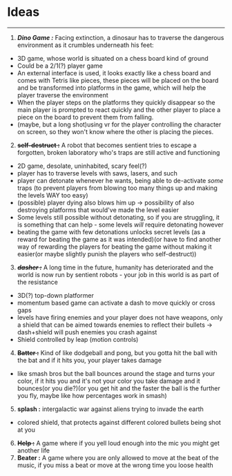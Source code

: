 # Ideas
***
1. _**Dino Game :**_ Facing extinction, a dinosaur has to traverse the dangerous environment as it crumbles underneath his feet:  
 * 3D game, whose world is situated on a chess board kind of ground
 * Could be a 2/1(?) player game
 * An external interface is used, it looks exactly like a chess board and comes with Tetris like pieces, these pieces will be placed on the board and be transformed into platforms in the game, which will help the player traverse the environment
 * When the player steps on the platforms they quickly disappear so the main player is prompted to react quickly and the other player to place a piece on the board to prevent them from falling. 
 * (maybe, but a long shot)using vr for the player controlling the character on screen, so they won't know where the other is placing the pieces.
2. ~~**self-destruct :**~~ A robot that becomes sentient tries to escape a forgotten, broken laboratory who's traps are still active and functioning
 * 2D game, desolate, uninhabited, scary feel(?)
 * player has to traverse levels with saws, lasers, and such
 * player can detonate whenever he wants, being able to de-activate _some_ traps (to prevent players from blowing too many things up and making the levels WAY too easy)
 * (possible) player dying also blows him up -> possibility of also destroying platforms that would've made the level easier
 * Some levels still possible without detonating, so if you are struggling, it is something that can help - some levels *will* require detonating however
 * beating the game with few detonations unlocks secret levels (as a reward for beating the game as it was intended)(or have to find another way of rewarding the players for beating the game without making it easier(or maybe slightly punish the players who self-destruct))
3. ~~_**dasher :**_~~ A long time in the future, humanity has deteriorated and the world is now run by sentient robots - your job in this world is as part of the resistance
 * 3D(?) top-down platformer
 * momentum based game can activate a dash to move quickly or cross gaps
 * levels have firing enemies and your player does not have weapons, only a shield that can be aimed towards enemies to reflect their bullets -> dash+shield will push enemies you crash against
 * Shield controlled by leap (motion controls) 
4. ~~**Batter :**~~ Kind of like dodgeball and pong, but you gotta hit the ball with the bat and if it hits you, your player takes damage
 * like smash bros but the ball bounces around the stage and turns your color, if it hits you and it's not your color you take damage and it bounces(or you die?)(or you get hit and the faster the ball is the further you fly, maybe like how percentages work in smash)
5. **splash :** intergalactic war against aliens trying to invade the earth
 * colored shield, that protects against different colored bullets being shot at you
6. ~~**Help :**~~ A game where if you yell loud enough into the mic you might get another life
7. **Beater :** A game where you are only allowed to move at the beat of the music, if you miss a beat or move at the wrong time you loose health
